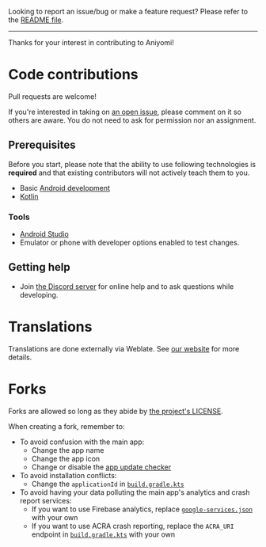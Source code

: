 Looking to report an issue/bug or make a feature request? Please refer to the [README file](https://github.com/aniyomiorg/aniyomi#issues-feature-requests-and-contributing).

---

Thanks for your interest in contributing to Aniyomi!


# Code contributions

Pull requests are welcome!

If you're interested in taking on [an open issue](https://github.com/aniyomiorg/aniyomi/issues), please comment on it so others are aware.
You do not need to ask for permission nor an assignment.

## Prerequisites

Before you start, please note that the ability to use following technologies is **required** and that existing contributors will not actively teach them to you.

- Basic [Android development](https://developer.android.com/)
- [Kotlin](https://kotlinlang.org/)

### Tools

- [Android Studio](https://developer.android.com/studio)
- Emulator or phone with developer options enabled to test changes.

## Getting help

- Join [the Discord server](https://discord.gg/F32UjdJZrR) for online help and to ask questions while developing.

# Translations

Translations are done externally via Weblate. See [our website](https://aniyomi.org/docs/contribute#translation) for more details.


# Forks

Forks are allowed so long as they abide by [the project's LICENSE](https://github.com/aniyomiorg/aniyomi/blob/main/LICENSE).

When creating a fork, remember to:

- To avoid confusion with the main app:
    - Change the app name
    - Change the app icon
    - Change or disable the [app update checker](https://github.com/aniyomiorg/aniyomi/blob/main/app/src/main/java/eu/kanade/tachiyomi/data/updater/AppUpdateChecker.kt)
- To avoid installation conflicts:
    - Change the `applicationId` in [`build.gradle.kts`](https://github.com/aniyomiorg/aniyomi/blob/main/app/build.gradle.kts)
- To avoid having your data polluting the main app's analytics and crash report services:
    - If you want to use Firebase analytics, replace [`google-services.json`](https://github.com/aniyomiorg/aniyomi/blob/main/app/src/standard/google-services.json) with your own
    - If you want to use ACRA crash reporting, replace the `ACRA_URI` endpoint in [`build.gradle.kts`](https://github.com/aniyomiorg/aniyomi/blob/main/app/build.gradle.kts) with your own
